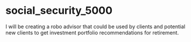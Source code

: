 # social_security_5000
 I will be creating a robo advisor that could be used by clients and potential new clients to get investment portfolio recommendations for retirement.


